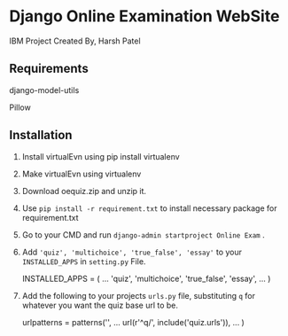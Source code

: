 Django Online Examination WebSite
===============

IBM Project Created By,
			 Harsh Patel


Requirements
------------
django-model-utils

Pillow


Installation
------------
1) Install virtualEvn using pip install virtualenv
2) Make virtualEvn using virtualenv <name>
3) Download oequiz.zip and unzip it.
4) Use `pip install -r requirement.txt` to install necessary package for requirement.txt
5) Go to your CMD and run `django-admin startproject Online Exam` .
6) Add `'quiz', 'multichoice', 'true_false', 'essay'` to your `INSTALLED_APPS`  in `setting.py` File.

    INSTALLED_APPS = (
        ...
        'quiz',
        'multichoice',
        'true_false',
		'essay',
        ...
    )

7) Add the following to your projects `urls.py` file, substituting `q` for whatever you want the quiz base url to be.

    urlpatterns = patterns('',
        ...
        url(r'^q/', include('quiz.urls')),
    	...
    )



